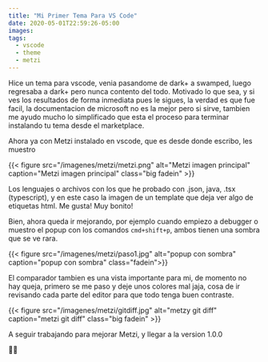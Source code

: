 ```yaml
---
title: "Mi Primer Tema Para VS Code"
date: 2020-05-01T22:59:26-05:00
images:
tags:
  - vscode
  - theme
  - metzi
---
```


Hice un tema para vscode, venia pasandome de dark+ a swamped, luego regresaba a dark+ pero nunca contento del todo. Motivado lo que sea, y si ves los resultados de forma inmediata pues le sigues, la verdad es que fue facil, la documentacion de microsoft no es la mejor pero si sirve, tambien me ayudo mucho lo simplificado que esta el proceso para terminar instalando tu tema desde el marketplace.

Ahora ya con Metzi instalado en vscode, que es desde donde escribo, les muestro

{{< figure src="/imagenes/metzi/metzi.png" alt="Metzi imagen principal" caption="Metzi imagen principal" class="big fadein" >}}

Los lenguajes o archivos con los que he probado con .json, java, .tsx (typescript), y en este caso la imagen de un template que deja ver algo de etiquetas html. Me gusta! Muy bonito!

Bien, ahora queda ir mejorando, por ejemplo cuando empiezo a debugger o muestro el popup con los comandos `cmd+shift+p`, ambos tienen una sombra que se ve rara.

{{< figure src="/imagenes/metzi/paso1.jpg" alt="popup con sombra" caption="popup con sombra" class="fadein">}}

El comparador tambien es una vista importante para mi, de momento no hay queja, primero se me paso y deje unos colores mal jaja, cosa de ir revisando cada parte del editor para que todo tenga buen contraste.

{{< figure src="/imagenes/metzi/gitdiff.jpg" alt="metzy git diff" caption="metzi git diff" class="big fadein" >}}

A seguir trabajando para mejorar Metzi, y llegar a la version 1.0.0

👨‍💻
